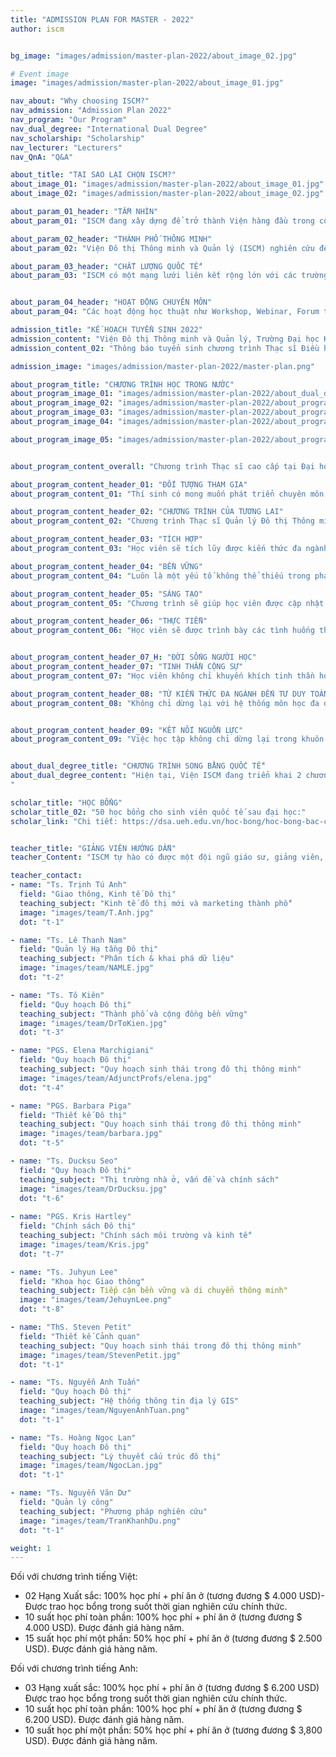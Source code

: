 ```yaml
---
title: "ADMISSION PLAN FOR MASTER - 2022"
author: iscm


bg_image: "images/admission/master-plan-2022/about_image_02.jpg"

# Event image
image: "images/admission/master-plan-2022/about_image_01.jpg"

nav_about: "Why choosing ISCM?"
nav_admission: "Admission Plan 2022"
nav_program: "Our Program"
nav_dual_degree: "International Dual Degree"
nav_scholarship: "Scholarship"
nav_lecturer: "Lecturers"
nav_QnA: "Q&A"

about_title: "TẠI SAO LẠI CHỌN ISCM?"
about_image_01: "images/admission/master-plan-2022/about_image_01.jpg"
about_image_02: "images/admission/master-plan-2022/about_image_02.jpg"

about_param_01_header: "TẦM NHÌN"
about_param_01: "ISCM đang xây dựng để trở thành Viện hàng đầu trong công cuộc nâng cao chất lượng sống đô thị của người dân, hướng đến việc phát triển một cộng đồng bền vững và thông minh thông qua giáo dục tích hợp, nghiên cứu và các dự án nghiên cứu giải pháp thực tiễn"

about_param_02_header: "THÀNH PHỐ THÔNG MINH"
about_param_02: "Viện Đô thị Thông minh và Quản lý (ISCM) nghiên cứu để phát triển, sử dụng các giải pháp công nghệ thông minh nhằm giải quyết các vấn đề thực tế của đô thị."

about_param_03_header: "CHẤT LƯỢNG QUỐC TẾ"
about_param_03: "ISCM có một mạng lưới liên kết rộng lớn với các trường Đại học, cơ sở nghiên cứu, công ty đa quốc gia và luôn phát triển dựa trên nền tảng quan hệ quốc tế. Một trong những kim chỉ nam trong hoạt động của ISCM là: \"Tư duy toàn cầu, Hành động địa phương\". "


about_param_04_header: "HOẠT ĐỘNG CHUYÊN MÔN"
about_param_04: "Các hoạt động học thuật như Workshop, Webinar, Forum thường xuyên được tổ chức để tạo điều kiện học tập, trao đổi kiến thức cho học viên, sinh viên và đội ngũ giảng dạy tại Viện ISCM."

admission_title: "KẾ HOẠCH TUYỂN SINH 2022"
admission_content: "Viện Đô thị Thông minh và Quản lý, Trường Đại học Kinh tế TP. Hồ Chí Minh sẽ tiến hành tuyển sinh Chương trình Thạc sĩ điều hành cao cấp Quản lý công - chuyên ngành Quản lý đô thị thông minh và sáng tạo năm 2022  theo phương thức sau:"
admission_content_02: "Thông báo tuyển sinh chương trình Thạc sĩ Điều hành cao cấp 2022"

admission_image: "images/admission/master-plan-2022/master-plan.png"

about_program_title: "CHƯƠNG TRÌNH HỌC TRONG NƯỚC"
about_program_image_01: "images/admission/master-plan-2022/about_dual_degree.jpg"
about_program_image_02: "images/admission/master-plan-2022/about_program_image_02.jpg"
about_program_image_03: "images/admission/master-plan-2022/about_program_image_03.jpg"
about_program_image_04: "images/admission/master-plan-2022/about_program_image_04.jpg"

about_program_image_05: "images/admission/master-plan-2022/about_program_image_05.jpg"


about_program_content_overall: "Chương trình Thạc sĩ cao cấp tại Đại học UEH - Thạc sĩ Quản lý Đô thị Thông minh và Sáng tạo cung cấp kiến thức chuyên môn sâu rộng và năng lực làm chủ các lĩnh đô thị thông minh (Quy hoạch, thiết kế và quản lý), quản lý sáng tạo, mô phỏng, công nghệ và sinh thái nhân văn."

about_program_content_header_01: "ĐỐI TƯỢNG THAM GIA"
about_program_content_01: "Thí sinh có mong muốn phát triển chuyên môn và quản lý trong các tổ chức công thuộc bộ máy nhà nước (chính quyền địa phương), các tổ chức phi chính phủ, các tổ chức phi lợi nhuận, các trường đại học /viện nghiên cứu và các tổ chức tư nhân, các cá nhân có liên quan đến lĩnh vực đô thị, phát triển và quản lý đô thị, quy hoạch, thiết kế đô thị, quản lý và quy hoạch cơ sở hạ tầng - giao thông, quản lý dự án đầu tư và phát triển địa ốc hoặc khu đô thị, kiến trúc, môi trường."

about_program_content_header_02: "CHƯƠNG TRÌNH CỦA TƯƠNG LAI"
about_program_content_02: "Chương trình Thạc sĩ Quản lý Đô thị Thông minh và Sáng tạo đưa những vấn đề về đổi mới, sử dụng những phương pháp, mô hình, công nghệ vào giải quyết các vấn đề thực tiễn ngay tại chính nơi học viên đang sinh sống. Giúp học viên có một tầm nhìn cụ thể về việc quản lý và phát triển đô thị trong tương lai. Có cơ hội tốt để trở thành những quản lý cấp cao trong các lĩnh vực đô thị, phát triển và quản lý đô thị, quy hoạch, thiết kế đô thị, quản lý và quy hoạch cơ sở hạ tầng - giao thông, quản lý dự án đầu tư và phát triển địa ốc hoặc khu đô thị, kiến trúc, môi trường"

about_program_content_header_03: "TÍCH HỢP"
about_program_content_03: "Học viên sẽ tích lũy được kiến thức đa ngành, có tầm nhìn nhiều chiều về vấn đề quản lý đô thị thông minh và sáng tạo. Chương trình thích hợp nhiều kiến thức về đô thị: Quy hoạch, Quản lý, Kiến trúc, Môi trường, Giao thông, Hạ tầng, Công nghệ, Kinh tế."

about_program_content_header_04: "BỀN VỮNG"
about_program_content_04: "Luôn là một yếu tố không thể thiếu trong phát triển đô thị nói riêng và cuộc sống nói chung. Việc đưa ra các giải pháp mang tính bền vững cho tương lai được lồng ghép trong nội dung học của chương trình để giúp học viên hiểu được cốt lõi của phát triển bền vững."

about_program_content_header_05: "SÁNG TẠO"
about_program_content_05: "Chương trình sẽ giúp học viên được cập nhật các giải pháp mới và hàng đầu đang được áp dụng trên thế giới để giải quyết các vấn đề của địa phương. Học viên sẽ có thể tìm ra cách thức sáng tạo cho công việc của bản thân từ việc tiếp thu những kiến thức mới."

about_program_content_header_06: "THỰC TIỄN"
about_program_content_06: "Học viên sẽ được trình bày các tình huống thực tế trong cuộc sống và trong công việc tại các môn học có nội dung kiến thức liên quan. Từ đó, giảng viên sẽ cùng các học viên trong lớp tìm cách giải quyết vấn đề đã đưa ra bằng phương pháp được học."


about_program_content_header_07_H: "ĐỜI SỐNG NGƯỜI HỌC"
about_program_content_header_07: "TINH THẦN CỘNG SỰ"
about_program_content_07: "Học viên không chỉ khuyến khích tinh thần học tập chủ động mà còn là tinh thần giúp đỡ để cùng nhau phát triển. ISCM luôn hoan nghênh điều đó, bởi học viên chính là những nhà quản lý điều hành cao cấp tương lai trong khu vực công, đặc biệt là lĩnh vực đô thị, quy hoạch hướng tới các đô thị thông minh nói riêng và trở thành người tạo tác động tích cực đến xã hội nói chung."

about_program_content_header_08: "TỪ KIẾN THỨC ĐA NGÀNH ĐẾN TƯ DUY TOÀN CẦU"
about_program_content_08: "Không chỉ dừng lại với hệ thống môn học đa dạng giúp học viên có góc nhìn đa chiều mà ở đây học viên còn được giảng dạy, trao đổi với các giảng viên nước ngoài từ đó hình thành và mở rộng tư duy toàn cầu, mang tinh hoa từ thế giới, ứng dụng vào thực tiễn để giải quyết vấn đề xã hội theo phương châm \"Tư duy toàn cầu - Hành động địa phương\""


about_program_content_header_09: "KẾT NỐI NGUỒN LỰC"
about_program_content_09: "Việc học tập không chỉ dừng lại trong khuôn khổ lớp học, với background học viên đa dạng đặc biệt là trong lĩnh vực quy hoạch, đô thị, quản lý công,... giúp học viên có thể kết nối các nguồn lực, cùng nhau chung tay giải quyết các vấn đề xã hội. Đồng thời, với không gian xanh và thông minh tại cơ sở 232/6 Võ Thị Sáu sẽ giúp học viên sinh hoạt và cùng nhau chia sẻ nguồn lực hỗ trợ."


about_dual_degree_title: "CHƯƠNG TRÌNH SONG BẰNG QUỐC TẾ"
about_dual_degree_content: "Hiện tại, Viện ISCM đang triển khai 2 chương trình đạo tạo Thạc Sĩ song bằng liên quan đến chủ đề quản lý đô thị thông minh và bền vững. (1) Công nghệ và Sinh thái học con người; (2) Khoa học giao thông trong quản lý đô thị thông minh và bền vững. Sinh viên trong quá trình học chương trình Thạc sĩ Quản lý Đô thị Thông minh và Sáng tạo trong nước sẽ được đăng ký học các ngành trên và có cơ hội nhận được 2 bằng thạc sĩ, một từ viện ISCM của trường đại học UEH và một từ trường nước ngoài là đối tác đào tạo liên kết quốc tế của chương trình.
"

scholar_title: "HỌC BỔNG"
scholar_title_02: "50 học bổng cho sinh viên quốc tế sau đại học:"
scholar_link: "Chi tiết: https://dsa.ueh.edu.vn/hoc-bong/hoc-bong-bac-cao-hoc/caohoc/"


teacher_title: "GIẢNG VIÊN HƯỚNG DẪN"
teacher_Content: "ISCM tự hào có được một đội ngũ giáo sư, giảng viên, và nghiên cứu viên giỏi trong các lĩnh vực chuyên môn. Các giảng viên được đào tạo bài bản và từng nghiên cứu hay làm việc lâu năm tại các trường đại học lớn ở các nước phát triển hay các công ty và tập đoàn đa quốc gia. Ngoài đội ngũ giảng viên chính, ISCM còn công tác với các đối tác trong nước và quốc tế và mời các giáo sư và giảng viên xuất sắc đến và cùng tham gia giảng dạy và nghiên cứu."

teacher_contact:
- name: "Ts. Trịnh Tú Anh"
  field: "Giao thông, Kinh tế Đô thị"
  teaching_subject: "Kinh tế đô thị mới và marketing thành phố"
  image: "images/team/T.Anh.jpg"
  dot: "t-1"

- name: "Ts. Lê Thanh Nam"
  field: "Quản lý Hạ tầng Đô thị"
  teaching_subject: "Phân tích & khai phá dữ liệu"
  image: "images/team/NAMLE.jpg"
  dot: "t-2"

- name: "Ts. Tô Kiên"
  field: "Quy hoạch Đô thị"
  teaching_subject: "Thành phố và cộng đồng bền vững"
  image: "images/team/DrToKien.jpg"
  dot: "t-3"

- name: "PGS. Elena Marchigiani"
  field: "Quy hoạch Đô thị"
  teaching_subject: "Quy hoạch sinh thái trong đô thị thông minh"
  image: "images/team/AdjunctProfs/elena.jpg"
  dot: "t-4"

- name: "PGS. Barbara Piga"
  field: "Thiết kế Đô thị"
  teaching_subject: "Quy hoạch sinh thái trong đô thị thông minh"
  image: "images/team/barbara.jpg"
  dot: "t-5"

- name: "Ts. Ducksu Seo"
  field: "Quy hoạch Đô thị"
  teaching_subject: "Thị trường nhà ở, vấn đề và chính sách"
  image: "images/team/DrDucksu.jpg"
  dot: "t-6"
 
- name: "PGS. Kris Hartley"
  field: "Chính sách Đô thị"
  teaching_subject: "Chính sách môi trường và kinh tế"
  image: "images/team/Kris.jpg"
  dot: "t-7"

- name: "Ts. Juhyun Lee"
  field: "Khoa học Giao thông"
  teaching_subject: Tiếp cận bền vững và di chuyển thông minh"
  image: "images/team/JehuynLee.png"
  dot: "t-8"

- name: "ThS. Steven Petit"
  field: "Thiết kế Cảnh quan"
  teaching_subject: "Quy hoạch sinh thái trong đô thị thông minh"
  image: "images/team/StevenPetit.jpg"
  dot: "t-1"

- name: "Ts. Nguyễn Anh Tuấn"
  field: "Quy hoạch Đô thị"
  teaching_subject: "Hệ thống thông tin địa lý GIS"
  image: "images/team/NguyenAnhTuan.png"
  dot: "t-1"

- name: "Ts. Hoàng Ngọc Lan"
  field: "Quy hoạch Đô thị"
  teaching_subject: "Lý thuyết cấu trúc đô thị"
  image: "images/team/NgocLan.jpg"
  dot: "t-1"

- name: "Ts. Nguyễn Văn Dư"
  field: "Quản lý công"
  teaching_subject: "Phương pháp nghiên cứu"
  image: "images/team/TranKhanhDu.png"
  dot: "t-1"

weight: 1
---
```



Đối với chương trình tiếng Việt:
- 02 Hạng Xuất sắc: 100% học phí + phí ăn ở (tương đương $ 4.000 USD)- Được trao học bổng trong suốt thời gian nghiên cứu chính thức.
- 10 suất học phí toàn phần: 100% học phí + phí ăn ở (tương đương $ 4.000 USD). Được đánh giá hàng năm.
- 15 suất học phí một phần: 50% học phí + phí ăn ở (tương đương $ 2.500 USD). Được đánh giá hàng năm.

Đối với chương trình tiếng Anh:
- 03 Hạng xuất sắc: 100% học phí + phí ăn ở (tương đương $ 6.200 USD) Được trao học bổng trong suốt thời gian nghiên cứu chính thức.
- 10 suất học phí toàn phần: 100% học phí + phí ăn ở (tương đương $ 6.200 USD). Được đánh giá hàng năm.
- 10 suất học phí một phần: 50% học phí + phí ăn ở (tương đương $ 3,800 USD). Được đánh giá hàng năm.
